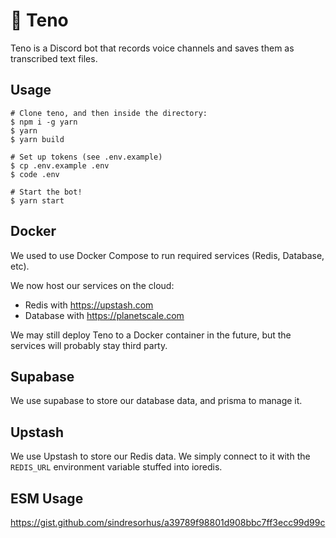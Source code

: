 # 📝 Teno

Teno is a Discord bot that records voice channels and saves them as transcribed text files.

## Usage

```sh-session
# Clone teno, and then inside the directory:
$ npm i -g yarn
$ yarn
$ yarn build

# Set up tokens (see .env.example)
$ cp .env.example .env
$ code .env

# Start the bot!
$ yarn start
```

## Docker

We used to use Docker Compose to run required services (Redis, Database, etc).

We now host our services on the cloud:

- Redis with https://upstash.com
- Database with https://planetscale.com

We may still deploy Teno to a Docker container in the future, but the services will probably
stay third party.

## Supabase

We use supabase to store our database data, and prisma to manage it.

## Upstash

We use Upstash to store our Redis data.
We simply connect to it with the `REDIS_URL` environment variable stuffed into ioredis.

## ESM Usage

https://gist.github.com/sindresorhus/a39789f98801d908bbc7ff3ecc99d99c
